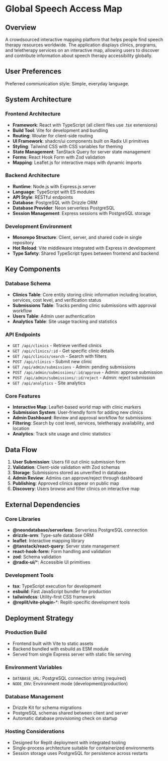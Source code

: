 # Global Speech Access Map

## Overview

A crowdsourced interactive mapping platform that helps people find speech therapy resources worldwide. The application displays clinics, programs, and teletherapy services on an interactive map, allowing users to discover and contribute information about speech therapy accessibility globally.

## User Preferences

Preferred communication style: Simple, everyday language.

## System Architecture

### Frontend Architecture
- **Framework**: React with TypeScript (all client files use .tsx extensions)
- **Build Tool**: Vite for development and bundling
- **Routing**: Wouter for client-side routing
- **UI Framework**: shadcn/ui components built on Radix UI primitives
- **Styling**: Tailwind CSS with CSS variables for theming
- **State Management**: TanStack Query for server state management
- **Forms**: React Hook Form with Zod validation
- **Mapping**: Leaflet.js for interactive maps with dynamic imports

### Backend Architecture
- **Runtime**: Node.js with Express.js server
- **Language**: TypeScript with ES modules
- **API Style**: RESTful endpoints
- **Database**: PostgreSQL with Drizzle ORM
- **Database Provider**: Neon serverless PostgreSQL
- **Session Management**: Express sessions with PostgreSQL storage

### Development Environment
- **Monorepo Structure**: Client, server, and shared code in single repository
- **Hot Reload**: Vite middleware integrated with Express in development
- **Type Safety**: Shared TypeScript types between frontend and backend

## Key Components

### Database Schema
- **Clinics Table**: Core entity storing clinic information including location, services, cost level, and verification status
- **Submissions Table**: Tracks pending clinic submissions with approval workflow
- **Users Table**: Admin user authentication
- **Analytics Table**: Site usage tracking and statistics

### API Endpoints
- `GET /api/clinics` - Retrieve verified clinics
- `GET /api/clinics/:id` - Get specific clinic details
- `GET /api/clinics/search` - Search with filters
- `POST /api/clinics` - Submit new clinic
- `GET /api/admin/submissions` - Admin: pending submissions
- `POST /api/admin/submissions/:id/approve` - Admin: approve submission
- `POST /api/admin/submissions/:id/reject` - Admin: reject submission
- `GET /api/analytics` - Site analytics

### Core Features
- **Interactive Map**: Leaflet-based world map with clinic markers
- **Submission System**: User-friendly form for adding new clinics
- **Admin Dashboard**: Review and approval workflow for submissions
- **Filtering**: Search by cost level, services, teletherapy availability, and location
- **Analytics**: Track site usage and clinic statistics

## Data Flow

1. **User Submission**: Users fill out clinic submission form
2. **Validation**: Client-side validation with Zod schemas
3. **Storage**: Submissions stored as unverified in database
4. **Admin Review**: Admins can approve/reject through dashboard
5. **Publishing**: Approved clinics appear on public map
6. **Discovery**: Users browse and filter clinics on interactive map

## External Dependencies

### Core Libraries
- **@neondatabase/serverless**: Serverless PostgreSQL connection
- **drizzle-orm**: Type-safe database ORM
- **leaflet**: Interactive mapping library
- **@tanstack/react-query**: Server state management
- **react-hook-form**: Form handling and validation
- **zod**: Schema validation
- **@radix-ui/***: Accessible UI primitives

### Development Tools
- **tsx**: TypeScript execution for development
- **esbuild**: Fast JavaScript bundler for production
- **tailwindcss**: Utility-first CSS framework
- **@replit/vite-plugin-***: Replit-specific development tools

## Deployment Strategy

### Production Build
- Frontend built with Vite to static assets
- Backend bundled with esbuild as ESM module
- Served from single Express server with static file serving

### Environment Variables
- `DATABASE_URL`: PostgreSQL connection string (required)
- `NODE_ENV`: Environment mode (development/production)

### Database Management
- Drizzle Kit for schema migrations
- PostgreSQL schemas shared between client and server
- Automatic database provisioning check on startup

### Hosting Considerations
- Designed for Replit deployment with integrated tooling
- Single-process architecture suitable for containerized environments
- Session storage uses PostgreSQL for persistence across restarts